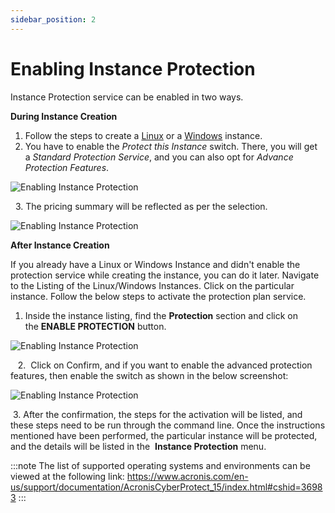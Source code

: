 ```yaml
---
sidebar_position: 2
---
```

# Enabling Instance Protection

Instance Protection service can be enabled in two ways.

**During Instance Creation**

1. Follow the steps to create a [Linux](/docs/Subscribers/Compute/LinuxInstances/CreatingLinuxInstances) or a [Windows](/docs/Subscribers/Compute/WindowsInstances/CreatingWindowsInstances) instance.
2. You have to enable the _Protect this Instance_ switch. There, you will get a _Standard Protection Service_, and you can also opt for _Advance Protection Features_. 

![Enabling Instance Protection](img/EnablingInstanceProtection1.png)

  3. The pricing summary will be reflected as per the selection.

![Enabling Instance Protection](img/EnablingInstanceProtection2.png)

**After Instance Creation**

If you already have a Linux or Windows Instance and didn't enable the protection service while creating the instance, you can do it later. Navigate to the Listing of the Linux/Windows Instances. Click on the particular instance. Follow the below steps to activate the protection plan service.

1. Inside the instance listing, find the **Protection** section and click on the **ENABLE PROTECTION** button.

![Enabling Instance Protection](img/EnablingInstanceProtection3.png)

   2.  Click on Confirm, and if you want to enable the advanced protection features, then enable the switch as shown in the below screenshot:

![Enabling Instance Protection](img/EnablingInstanceProtection4.png)

 3. After the confirmation, the steps for the activation will be listed, and these steps need to be run through the command line. Once the instructions mentioned have been performed, the particular instance will be protected, and the details will be listed in the  **Instance Protection** menu.

:::note
The list of supported operating systems and environments can be viewed at the following link:
https://www.acronis.com/en-us/support/documentation/AcronisCyberProtect_15/index.html#cshid=36983
:::